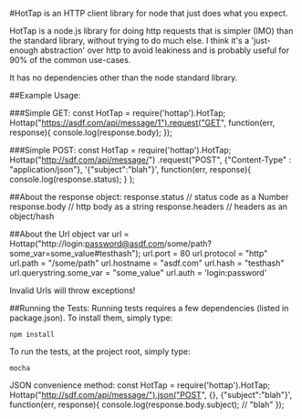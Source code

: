 #HotTap is an HTTP client library for node that just does what you expect.

HotTap is a node.js library for doing http requests that is simpler (IMO) than the standard 
library, without trying to do much else.  I think it's a 'just-enough abstraction' over http 
to avoid leakiness and is probably useful for 90% of the common use-cases. 

It has no dependencies other than the node standard library.

##Example Usage:

###Simple GET:
    const HotTap = require('hottap').HotTap;
    Hottap("https://asdf.com/api/message/1").request("GET", function(err, response){
      console.log(response.body);
    });

###Simple POST:
    const HotTap = require('hottap').HotTap;
    Hottap("http://sdf.com/api/message/")
      .request("POST", 
               {"Content-Type" : "application/json"}, 
               '{"subject":"blah"}', 
               function(err, response){
                  console.log(response.status);
               }
      );

##About the response object:
    response.status  // status code as a Number
    response.body    // http body as a string
    response.headers // headers as an object/hash

##About the Url object 
    var url = Hottap("http://login:password@asdf.com/some/path?some_var=some_value#testhash");
    url.port = 80
    url.protocol = "http"
    url.path = "/some/path"
    url.hostname = "asdf.com"
    url.hash = "testhash"
    url.querystring.some_var =  "some_value"
    url.auth = 'login:password'

Invalid Urls will throw exceptions!

##Running the Tests:
Running tests requires a few dependencies (listed in package.json).  To install them, simply type:

    npm install

To run the tests, at the project root, simply type:

    mocha

JSON convenience method:
    const HotTap = require('hottap').HotTap;
    Hottap("http://sdf.com/api/message/").json("POST", {}, {"subject":"blah"}', function(err, response){
                  console.log(response.body.subject);  // "blah"
    });